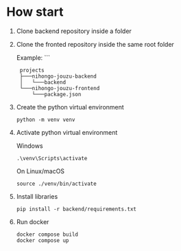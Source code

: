# How start

1) Clone backend repository inside a folder

1) Clone the fronted repository inside the same root folder

    Example:
        ```
        
        projects
        ├───nihongo-jouzu-backend
        │   └───backend
        └───nihongo-jouzu-frontend
            └───package.json
        
        

2) Create the python virtual environment

    ```python -m venv venv```
3) Activate python virtual environment
    
    Windows

    ```.\venv\Scripts\activate``` 

    On Linux/macOS

    ```source ./venv/bin/activate```

4) Install libraries

    ```pip install -r backend/requirements.txt```    

5) Run docker

    ```docker compose build```  
    ```docker compose up```  
